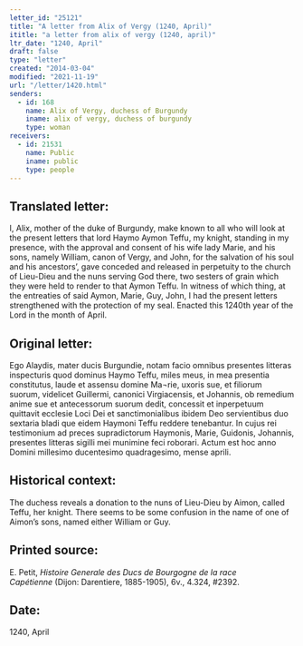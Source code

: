 ```yaml
---
letter_id: "25121"
title: "A letter from Alix of Vergy (1240, April)"
ititle: "a letter from alix of vergy (1240, april)"
ltr_date: "1240, April"
draft: false
type: "letter"
created: "2014-03-04"
modified: "2021-11-19"
url: "/letter/1420.html"
senders:
  - id: 168
    name: Alix of Vergy, duchess of Burgundy
    iname: alix of vergy, duchess of burgundy
    type: woman
receivers:
  - id: 21531
    name: Public
    iname: public
    type: people
---
```

<h2> Translated letter:</h2>I, Alix, mother of the duke of Burgundy, make known to all who will look at the present letters that lord Haymo Aymon Teffu, my knight, standing in my presence, with the approval and consent of his wife lady Marie, and his sons, namely William, canon of Vergy, and John, for the salvation of his soul and his ancestors’, gave conceded and released in perpetuity to the church of Lieu-Dieu and the nuns serving God there, two sesters of grain which they were held to render to that Aymon Teffu.  In witness of which thing, at the entreaties of said Aymon, Marie, Guy, John, I had the present letters strengthened with the protection of my seal.  Enacted this 1240th year of the Lord in the month of April.
<h2 class="mt-4"> Original letter:</h2>Ego Alaydis, mater ducis Burgundie, notam facio omnibus presentes litteras inspecturis quod dominus Haymo Teffu, miles meus, in mea presentia constitutus, laude et assensu domine Ma¬rie, uxoris sue, et filiorum suorum, videlicet Guillermi, canonici Virgiacensis, et Johannis, ob remedium anime sue et antecessorum suorum dedit, concessit et inperpetuum quittavit ecclesie Loci Dei et sanctimonialibus ibidem Deo servientibus duo sextaria bladi que eidem Haymoni Teffu reddere tenebantur. In cujus rei testimonium ad preces supradictorum Haymonis, Marie, Guidonis, Johannis, presentes litteras sigilli mei munimine feci roborari. Actum est hoc anno Domini millesimo ducentesimo quadragesimo, mense aprili.
<h2 class="mt-4"> Historical context:</h2>The duchess reveals a donation to the nuns of Lieu-Dieu by Aimon, called Teffu, her knight.  There seems to be some confusion in the name of one of Aimon’s sons, named either William or Guy.
<h2 class="mt-4"> Printed source:</h2><p>E. Petit, <em>Histoire Generale des Ducs de Bourgogne&nbsp;</em><i>de la race Capétienne&nbsp;</i>(Dijon: Darentiere, 1885-1905), 6v., 4.324, #2392.</p><h2 class="mt-4"> Date:</h2>1240, April